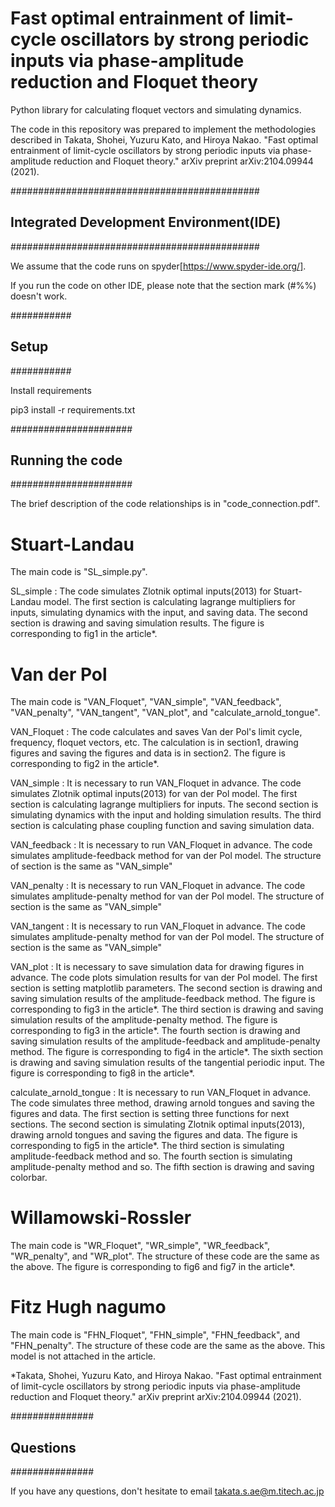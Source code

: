 # Fast optimal entrainment of limit-cycle oscillators by strong periodic inputs via phase-amplitude reduction and Floquet theory

Python library for calculating floquet vectors and simulating dynamics. 

The code in this repository was prepared to implement the methodologies described in 
Takata, Shohei, Yuzuru Kato, and Hiroya Nakao. "Fast optimal entrainment of limit-cycle oscillators by strong periodic inputs via phase-amplitude reduction and Floquet theory." arXiv preprint arXiv:2104.09944 (2021).

#############################################
## Integrated Development Environment(IDE) ##
#############################################

We assume that the code runs on spyder[https://www.spyder-ide.org/].  

If you run the code on other IDE, please note that the section mark (#%%) doesn't work. 

###########
## Setup ##
###########

Install requirements

pip3 install -r requirements.txt

######################
## Running the code ##
######################

The brief description of the code relationships is in "code_connection.pdf". 

# Stuart-Landau

The main code is "SL_simple.py". 

SL_simple :
The code simulates Zlotnik optimal inputs(2013) for Stuart-Landau model. 
The first section is calculating lagrange multipliers for inputs, simulating dynamics with the input, and saving data.
The second section is drawing and saving simulation results. The figure is corresponding to fig1 in the article*.


# Van der Pol

The main code is "VAN_Floquet", "VAN_simple", "VAN_feedback", "VAN_penalty", "VAN_tangent", "VAN_plot", and "calculate_arnold_tongue". 

VAN_Floquet : 
The code calculates and saves Van der Pol's limit cycle, frequency, floquet vectors, etc. 
The calculation is in section1, drawing figures and saving the figures and data is in section2. The figure is corresponding to fig2 in the article*.

VAN_simple : It is necessary to run VAN_Floquet in advance.
The code simulates Zlotnik optimal inputs(2013) for van der Pol model. 
The first section is calculating lagrange multipliers for inputs. 
The second section is simulating dynamics with the input and holding simulation results. 
The third section is calculating phase coupling function and saving simulation data. 

VAN_feedback : It is necessary to run VAN_Floquet in advance.
The code simulates amplitude-feedback method for van der Pol model. 
The structure of section is the same as "VAN_simple"

VAN_penalty : It is necessary to run VAN_Floquet in advance.
The code simulates amplitude-penalty method for van der Pol model. 
The structure of section is the same as "VAN_simple"

VAN_tangent : It is necessary to run VAN_Floquet in advance.
The code simulates amplitude-penalty method for van der Pol model. 
The structure of section is the same as "VAN_simple"

VAN_plot : It is necessary to save simulation data for drawing figures in advance.
The code plots simulation results for van der Pol model. 
The first section is setting matplotlib parameters. 
The second section is drawing and saving simulation results of the amplitude-feedback method. The figure is corresponding to fig3 in the article*.
The third section is drawing and saving simulation results of the amplitude-penalty method. The figure is corresponding to fig3 in the article*.
The fourth section is drawing and saving simulation results of the amplitude-feedback and amplitude-penalty method. The figure is corresponding to fig4 in the article*.
The sixth section is drawing and saving simulation results of the tangential periodic input. The figure is corresponding to fig8 in the article*.

calculate_arnold_tongue : It is necessary to run VAN_Floquet in advance.
The code simulates three method, drawing arnold tongues and saving the figures and data. 
The first section is setting three functions for next sections. 
The second section is simulating Zlotnik optimal inputs(2013), drawing arnold tongues and saving the figures and data. The figure is corresponding to fig5 in the article*.
The third section is simulating amplitude-feedback method and so.
The fourth section is simulating amplitude-penalty method and so.
The fifth section is drawing and saving colorbar.


# Willamowski-Rossler

The main code is "WR_Floquet", "WR_simple", "WR_feedback", "WR_penalty", and "WR_plot". 
The structure of these code are the same as the above.
The figure is corresponding to fig6 and fig7 in the article*.  


# Fitz Hugh nagumo

The main code is "FHN_Floquet", "FHN_simple", "FHN_feedback", and "FHN_penalty". 
The structure of these code are the same as the above.
This model is not attached in the article. 


*Takata, Shohei, Yuzuru Kato, and Hiroya Nakao. "Fast optimal entrainment of limit-cycle oscillators by strong periodic inputs via phase-amplitude reduction and Floquet theory." arXiv preprint arXiv:2104.09944 (2021).

###############
## Questions ##
############### 

If you have any questions, don't hesitate to email takata.s.ae@m.titech.ac.jp
